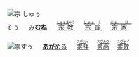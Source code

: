 <kbd><img src="lv0.svg" width="2" height="24"><img src="https://glyphwiki.org/glyph/u5b97.svg" width="24" height="24" alt="宗"></kbd>
<kbd>しゅぅ<br>そぅ</kbd>
　<img src="lv2.svg">[み**むね**](https://jisho.org/search/みむね)
　<img src="lv0.svg">[<ruby>宗教<rt><ins>しゅぅき</ins>ゃう</rt></ruby>](https://jisho.org/search/宗教)
　<img src="lv1.svg">[<ruby>宗旨<rt><ins>しゅぅ</ins>　し　</rt></ruby>](https://jisho.org/search/崇高)
　<img src="lv2.svg">[<ruby>宗家<rt><ins>そぅ　　け　</ins></rt></ruby>](https://jisho.org/search/崇敬)








<kbd><img src="lv1.svg" width="2" height="24"><img src="https://glyphwiki.org/glyph/u5d07.svg" width="24" height="24" alt="崇"></kbd><kbd>すぅ　</kbd> <img src="lv1.svg">[**あが**める](https://jisho.org/search/崇める)　 <img src="lv0.svg">[<ruby>崇拝<rt>ス<ins>ウ゚ハ</ins>イ</rt></ruby>](https://jisho.org/search/崇拝)</ins>　<img src="lv1.svg">[<ruby>崇高<rt>ス<ins>ウ゚カウ</ins></rt></ruby>](https://jisho.org/search/崇高)　<img src="lv2.svg">[<ruby>崇敬<rt>ス<ins>ウ゚ケ</ins>イ゚</rt></ruby>](https://jisho.org/search/崇敬)



